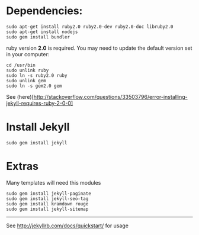 Dependencies:
================

    sudo apt-get install ruby2.0 ruby2.0-dev ruby2.0-doc libruby2.0 
    sudo apt-get install nodejs
    sudo gem install bundler
    
ruby version __2.0__ is required. You may need to update the default version set in your computer:

    cd /usr/bin
    sudo unlink ruby
    sudo ln -s ruby2.0 ruby
    sudo unlink gem
    sudo ln -s gem2.0 gem
    
See (here)[http://stackoverflow.com/questions/33503796/error-installing-jekyll-requires-ruby-2-0-0]


Install Jekyll
==============

    sudo gem install jekyll 


Extras
=============

Many templates will need this modules

    sudo gem install jekyll-paginate
    sudo gem install jekyll-seo-tag
    sudo gem install kramdown rouge
    sudo gem install jekyll-sitemap
 
    
----------------------------------------------------------------

See <http://jekyllrb.com/docs/quickstart/> for usage
